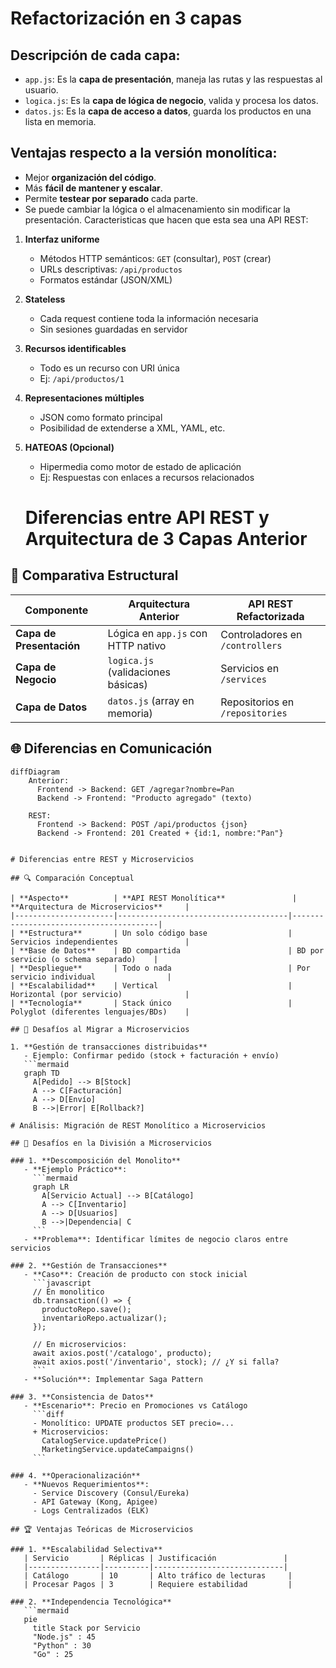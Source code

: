 # Refactorización en 3 capas

## Descripción de cada capa:

- `app.js`: Es la **capa de presentación**, maneja las rutas y las respuestas al usuario.
- `logica.js`: Es la **capa de lógica de negocio**, valida y procesa los datos.
- `datos.js`: Es la **capa de acceso a datos**, guarda los productos en una lista en memoria.

## Ventajas respecto a la versión monolítica:

- Mejor **organización del código**.
- Más **fácil de mantener y escalar**.
- Permite **testear por separado** cada parte.
- Se puede cambiar la lógica o el almacenamiento sin modificar la presentación.
Caracteristicas que hacen que esta sea una API REST:
1. **Interfaz uniforme**
   - Métodos HTTP semánticos: `GET` (consultar), `POST` (crear)
   - URLs descriptivas: `/api/productos`
   - Formatos estándar (JSON/XML)

2. **Stateless**
   - Cada request contiene toda la información necesaria
   - Sin sesiones guardadas en servidor

3. **Recursos identificables**
   - Todo es un recurso con URI única
   - Ej: `/api/productos/1`

4. **Representaciones múltiples**
   - JSON como formato principal
   - Posibilidad de extenderse a XML, YAML, etc.

5. **HATEOAS (Opcional)**
   - Hipermedia como motor de estado de aplicación
   - Ej: Respuestas con enlaces a recursos relacionados

   # Diferencias entre API REST y Arquitectura de 3 Capas Anterior

## 🔄 Comparativa Estructural

| **Componente**         | **Arquitectura Anterior**             | **API REST Refactorizada**            |
|------------------------|---------------------------------------|---------------------------------------|
| **Capa de Presentación** | Lógica en `app.js` con HTTP nativo    | Controladores en `/controllers`       |
| **Capa de Negocio**     | `logica.js` (validaciones básicas)    | Servicios en `/services`              |
| **Capa de Datos**       | `datos.js` (array en memoria)         | Repositorios en `/repositories`       |

## 🌐 Diferencias en Comunicación

```mermaid
diffDiagram
    Anterior:
      Frontend -> Backend: GET /agregar?nombre=Pan
      Backend -> Frontend: "Producto agregado" (texto)
    
    REST:
      Frontend -> Backend: POST /api/productos {json}
      Backend -> Frontend: 201 Created + {id:1, nombre:"Pan"}


# Diferencias entre REST y Microservicios

## 🔍 Comparación Conceptual

| **Aspecto**          | **API REST Monolítica**               | **Arquitectura de Microservicios**     |
|----------------------|--------------------------------------|----------------------------------------|
| **Estructura**       | Un solo código base                  | Servicios independientes               |
| **Base de Datos**    | BD compartida                        | BD por servicio (o schema separado)    |
| **Despliegue**       | Todo o nada                          | Por servicio individual                |
| **Escalabilidad**    | Vertical                             | Horizontal (por servicio)              |
| **Tecnología**       | Stack único                          | Polyglot (diferentes lenguajes/BDs)    |

## 🧩 Desafíos al Migrar a Microservicios

1. **Gestión de transacciones distribuidas**
   - Ejemplo: Confirmar pedido (stock + facturación + envío)
   ```mermaid
   graph TD
     A[Pedido] --> B[Stock]
     A --> C[Facturación]
     A --> D[Envío]
     B -->|Error| E[Rollback?]

# Análisis: Migración de REST Monolítico a Microservicios

## 🧗 Desafíos en la División a Microservicios

### 1. **Descomposición del Monolito**
   - **Ejemplo Práctico**:
     ```mermaid
     graph LR
       A[Servicio Actual] --> B[Catálogo]
       A --> C[Inventario]
       A --> D[Usuarios]
       B -->|Dependencia| C
     ```
   - **Problema**: Identificar límites de negocio claros entre servicios

### 2. **Gestión de Transacciones**
   - **Caso**: Creación de producto con stock inicial
     ```javascript
     // En monolitico
     db.transaction(() => {
       productoRepo.save();
       inventarioRepo.actualizar();
     });

     // En microservicios:
     await axios.post('/catalogo', producto);
     await axios.post('/inventario', stock); // ¿Y si falla?
     ```
   - **Solución**: Implementar Saga Pattern

### 3. **Consistencia de Datos**
   - **Escenario**: Precio en Promociones vs Catálogo
     ```diff
     - Monolítico: UPDATE productos SET precio=...
     + Microservicios: 
       CatalogService.updatePrice()
       MarketingService.updateCampaigns()
     ```

### 4. **Operacionalización**
   - **Nuevos Requerimientos**:
     - Service Discovery (Consul/Eureka)
     - API Gateway (Kong, Apigee)
     - Logs Centralizados (ELK)

## 🏆 Ventajas Teóricas de Microservicios

### 1. **Escalabilidad Selectiva**
   | Servicio       | Réplicas | Justificación               |
   |----------------|----------|-----------------------------|
   | Catálogo       | 10       | Alto tráfico de lecturas     |
   | Procesar Pagos | 3        | Requiere estabilidad         |

### 2. **Independencia Tecnológica**
   ```mermaid
   pie
     title Stack por Servicio
     "Node.js" : 45
     "Python" : 30
     "Go" : 25